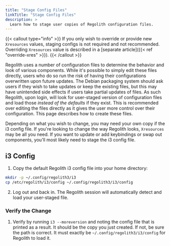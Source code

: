 ```yaml
---
title: "Stage Config Files"
linkTitle: "Stage Config Files"
description: >
  Learn how to stage user copies of Regolith configuration files.
---
```


{{< callout type="info" >}}
If you only wish to override or provide new `Xresources` values, staging configs is not required and not recommended. Overriding `Xresources` value is described in a [separate article]({{< ref "override-xres" >}}).
{{< /callout >}}

Regolith uses a number of configuration files to determine the behavior and look of various components. While it's possible to simply edit these files directly, users who do so run the risk of having their configurations overwritten upon future updates. The Debian packaging system should ask users if they wish to take updates or keep the existing files, but this may have unintended side effects if users take partial updates of files. As such Regolith, upon login, will look for user-staged version of configuration files and load those _instead of the defaults_ if they exist. This is recommended over editing the files directly as it gives the user more control over their configuration. This page describes how to create these files.

Depending on what you wish to change, you may need your own copy if the i3 config file. If you're looking to change the way Regolith looks, `Xresources` may be all you need. If you want to update or add keybindings or swap out components, you'll most likely need to stage the i3 config file.

## i3 Config

1. Copy the default Regolith i3 config file into your home directory:

```bash
mkdir -p ~/.config/regolith3/i3
cp /etc/regolith/i3/config ~/.config/regolith3/i3/config
```

2. Log out and back in. The Regolith session will automatically detect and load your user-staged file.

### Verify the Change

1. Verify by running `i3 --moreversion` and noting the config file that is printed as a result. It should be the copy you just created. If not, be sure the path is correct. It must exactly be `~/.config/regolith3/i3/config` for Regolith to load it.
